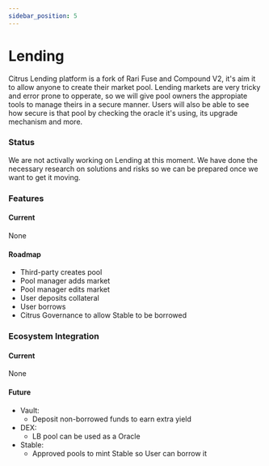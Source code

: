 ```yaml
---
sidebar_position: 5
---
```


# Lending

Citrus Lending platform is a fork of Rari Fuse and Compound V2, it's aim it to allow anyone to create their market pool. Lending markets are very tricky and error prone to opperate, so we will give pool owners the appropiate tools to manage theirs in a secure manner. Users will also be able to see how secure is that pool by checking the oracle it's using, its upgrade mechanism and more.


### Status

We are not activally working on Lending at this moment. We have done the necessary research on solutions and risks so we can be prepared once we want to get it moving.


### Features

#### Current

None

#### Roadmap

- Third-party creates pool
- Pool manager adds market
- Pool manager edits market
- User deposits collateral
- User borrows
- Citrus Governance to allow Stable to be borrowed


### Ecosystem Integration

#### Current

None

#### Future

- Vault:
  - Deposit non-borrowed funds to earn extra yield
- DEX:
  - LB pool can be used as a Oracle
- Stable:
  - Approved pools to mint Stable so User can borrow it
